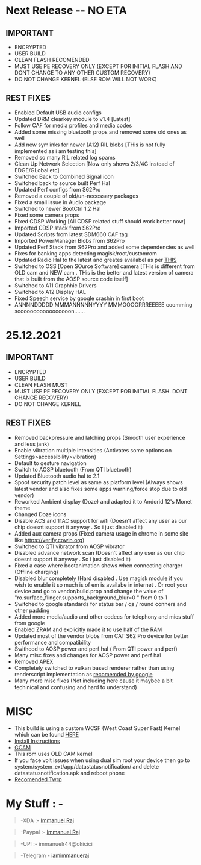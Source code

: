 # Next Release -- NO ETA

## IMPORTANT
- ENCRYPTED
- USER BUILD
- CLEAN FLASH RECOMENDED
- MUST USE PE RECOVERY ONLY (EXCEPT FOR INITIAL FLASH AND DONT CHANGE TO ANY OTHER CUSTOM RECOVERY)
- DO NOT CHANGE KERNEL (ELSE ROM WILL NOT WORK)

## REST FIXES
- Enabled Default USB audio configs
- Updated DRM clearkey module to v1.4 [Latest]
- Follow CAF for media profiles and media codes
- Added some missing bluetooth props and removed some old ones as well
- Add new symlinks for newer (A12) RIL blobs [THis is not fully implemented as i am testing this]
- Removed so many RIL related log spams
- Clean Up Network Selection [Now only shows 2/3/4G instead of EDGE/GLobal etc]
- Switched Back to Combined Signal icon 
- Switched back to source built Perf Hal
- Updated Perf configs from S62Pro
- Removed a couple of old/un-necessary packages
- Fixed a small issue in Audio package
- Switched to newer BootCtrl 1.2 Hal
- Fixed some camera props
- FIxed CDSP Working [All CDSP related stuff should work better now]
- Imported CDSP stack from S62Pro
- Updated Scripts from latest SDM660 CAF tag
- Imported PowerManager Blobs from S62Pro
- Updated Perf Stack from S62Pro and added some dependencies as well
- Fixes for banking apps detecting magisk/root/customrom
- Updated Radio Hal to the latest and greates availabel as per [THIS](https://www.eff.org/deeplinks/2022/01/victory-google-releases-disable-2g-feature-new-android-smartphones#:~:text=If%20you%20have%20an%20older%20Android%20phone%2C%20these%20steps%20may%20or%20may%20not%20work.%20Unfortunately%20due%20to%20limitations%20of%20old%20hardware%2C%20Google%20was%20only%20able%20to%20implement%20this%20feature%20on%20phones%20running%20Android%2012%20and%20supporting%20version%201.6%20of%20the%20radio%20HAL%2C%20so%20far%20this%20is%20limited%20to%20the%20Pixel%206)
- Switched to OSS [Open SOurce Software] camera [THis is different from OLD cam and NEW cam . THis is the better and latest version of camera that is built from the AOSP source code itself]
- Switched to A11 Graphhic Drivers
- Switched to A12 Display HAL
- Fixed Speech service by google crashin in first boot
- ANNNNDDDDD MMMANNNNNYYYY MMMOOOORRREEEEE coomming sooooooooooooooooon.......



# 25.12.2021

## IMPORTANT
- ENCRYPTED
- USER BUILD
- CLEAN FLASH MUST
- MUST USE PE RECOVERY ONLY (EXCEPT FOR INITIAL FLASH. DONT CHANGE RECOVERY)
- DO NOT CHANGE KERNEL

## REST FIXES
- Removed backpressure and latching props (Smooth user experience and less jank)
- Enable vibration multiple intensities (Activates some options on Settings>accessibility>vibration)
- Default to gesture navigation
- Switch to AOSP bluetooth (From QTI bluetooth)
- Updated Bluetooth audio hal to 2.1
- Spoof security patch level as same as platform level (Always shows latest vendor and also fixes some apps warning/force stop due to old vendor)
- Reworked Ambient display (Doze) and adapted it to Andorid 12's Monet theme
- Changed Doze icons
- Disable ACS and 11AC support for wifi (Doesn't affect any user as our chip doesnt support it anyway . So i just disabled it)
- Added aux camera props (Fixed camera usage in chrome in some site like https://verify.cowin.org)
- Switched to QTI vibrator from AOSP vibrator
- Disabled advance network scan (Doesn't affect any user as our chip doesnt support it anyway . So i just disabled it)
- Fixed a case where bootanimation shows when connecting charger (Offline charging)
- Disabled blur completely (Hard disabled . Use magisk module if you wish to enable it so much is of em is availabe in internet . Or root your device and go to vendor/build.prop  and change the value of "ro.surface_flinger.supports_background_blur=0
" from 0 to 1
- Switched to google standards for status bar / qs / round conners and other padding
- Added more media/audio and other codecs for telephony and mics stuff from google
- Enabled ZRAM and explicitly made it to use half of the RAM
- Updated most of the vendor blobs from CAT S62 Pro device for better performance and compatibility
- Swithced to AOSP power and perf hal ( From QTI power and perf)
- Many misc fixes and changes for AOSP power and perf hal
- Removed APEX
- Completely switched to vulkan based renderer rather than using renderscript implementation as [recomemded by google](https://android-developers.googleblog.com/2021/04/android-gpu-compute-going-forward.html)
- Many more misc fixes (Not including here cause it maybee a bit techinical and confusing and hard to understand)

# MISC
- This build is using a custom WCSF (West Coast Super Fast) Kernel which can be found [HERE](https://github.com/iamimmanuelraj/kernel_xiaomi_jasmine_sprout)
- [Install Instructions](https://blog.immanuelraj.me/2021/09/06/flashinginjasmine/)
- [GCAM](https://t.me/harsh_gcam)
- This rom uses OLD CAM kernel
- If you face volt issues when using dual sim root your device then go to system/system_ext/app/datastatusnotification/ and delete datastatusnotification.apk and reboot phone
- [Recomended Twrp](https://www.pling.com/p/1671453//)

# My Stuff : - 
>-XDA :- [Immanuel Raj](https://forum.xda-developers.com/m/immanuel-raj.9376270/)

>-Paypal :- [Immanuel Raj](https://www.paypal.me/immanuelr44)

>-UPI :- immanuelr44@okicici

>-Telegram - [iamimmanueraj](https://t.me/iamimmanuelraj)
